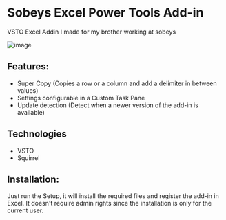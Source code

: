 # Sobeys Excel Power Tools Add-in
VSTO Excel Addin I made for my brother working at sobeys

![image](https://user-images.githubusercontent.com/5427239/119414291-4c4eb700-bcbd-11eb-8064-a0bcbddc1161.png)

## Features:
- Super Copy (Copies a row or a column and add a delimiter in between values)
- Settings configurable in a Custom Task Pane
- Update detection (Detect when a newer version of the add-in is available)

## Technologies
- VSTO
- Squirrel

## Installation:
Just run the Setup, it will install the required files and register the add-in in Excel. It doesn't require admin rights since the installation is only for the current user.
